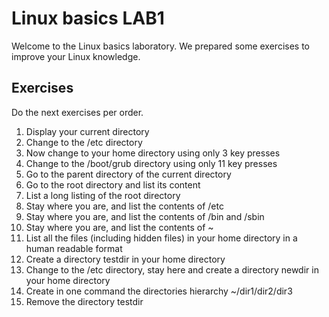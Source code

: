 # Linux basics LAB1

Welcome to the Linux basics laboratory. We prepared some exercises to improve your Linux knowledge.

## Exercises

Do the next exercises per order.


1. Display your current directory
2. Change to the /etc directory
3. Now change to your home directory using only 3 key presses
4. Change to the /boot/grub directory using only 11 key presses
5. Go to the parent directory of the current directory
6. Go to the root directory and list its content
7. List a long listing of the root directory
8. Stay where you are, and list the contents of /etc
9. Stay where you are, and list the contents of /bin and /sbin
10. Stay where you are, and list the contents of ~
11. List all the files (including hidden files) in your home directory in a human readable format
12. Create a directory testdir in your home directory
13. Change to the /etc directory, stay here and create a directory newdir in your home directory
14. Create in one command the directories hierarchy ~/dir1/dir2/dir3
15. Remove the directory testdir